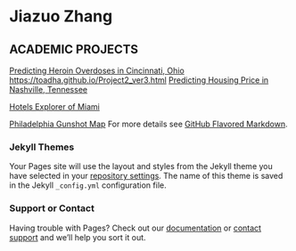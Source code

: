 # Jiazuo Zhang
## ACADEMIC PROJECTS

[Predicting Heroin Overdoses in Cincinnati, Ohio](https://toadha.github.io/Project2_ver3.html)
https://toadha.github.io/Project2_ver3.html
[Predicting Housing Price in Nashville, Tennessee](https://toadha.github.io/Midterm_MUSA507_Sagari%26Jiazuo.html/)

[Hotels Explorer of Miami](https://toadha.github.io/cpln692-week7-midterm/assignment/index.html/)

[Philadelphia Gunshot Map](https://toadha.github.io/692_final/index.html/)
For more details see [GitHub Flavored Markdown](https://guides.github.com/features/mastering-markdown/).

### Jekyll Themes

Your Pages site will use the layout and styles from the Jekyll theme you have selected in your [repository settings](https://github.com/ToadHa/ToadHa.github.io/settings). The name of this theme is saved in the Jekyll `_config.yml` configuration file.

### Support or Contact

Having trouble with Pages? Check out our [documentation](https://help.github.com/categories/github-pages-basics/) or [contact support](https://github.com/contact) and we’ll help you sort it out.
